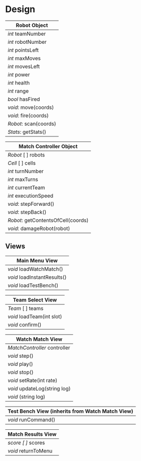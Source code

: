 # Design|Robot Object         ||---------------------||*int* teamNumber     ||*int* robotNumber    ||*int* pointsLeft     ||*int* maxMoves       ||*int* movesLeft      ||*int* power          ||*int* health         ||*int* range          ||*bool* hasFired      ||*void*: move(coords) ||*void*: fire(coords) ||*Robot*: scan(coords)||*Stats*: getStats()  ||Match Controller Object            ||-----------------------------------||*Robot* [ ] robots                 ||*Cell* [ ] cells                   ||*int* turnNumber                   ||*int* maxTurns                     ||*int* currentTeam                  ||*int* executionSpeed               ||*void*: stepForward()              ||*void*: stepBack()                 ||*Robot*: getContentsOfCell(coords) ||*void*: damageRobot(robot)         |## Views|Main Menu View                     ||-----------------------------------||*void* loadWatchMatch()            ||*void* loadInstantResults()        ||*void* loadTestBench()             ||Team Select View                   ||-----------------------------------||*Team* [ ] teams                    ||*void* loadTeam(int slot)          ||*void* confirm()                   ||Watch Match View                   ||-----------------------------------||*MatchController* controller       ||*void* step()                      ||*void* play()                      ||*void* stop()                      ||*void* setRate(int rate)           ||*void* updateLog(string log)       ||*void* (string log)                ||Test Bench View (inherits from Watch Match View)||------------------------------------------------||*void* runCommand()                             ||Match Results View                 ||-----------------------------------||*score [ ]* scores                  || *void* returnToMenu               |